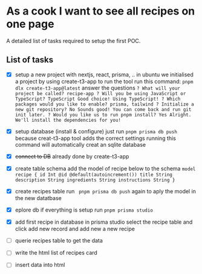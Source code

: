 # As a cook I want to see all recipes on one page

A detailed list of tasks required to setup the first POC.

## List of tasks

- [x] setup a new project with nextjs, react, prisma, ..
      in ubuntu we initialised a project by using create-t3-app
      to run the tool run this command:
      `pnpm dlx create-t3-app@latest`
      answer the questions
      `? What will your project be called? recipe-app ? Will you be using JavaScript or TypeScript? TypeScript Good choice! Using TypeScript! ? Which packages would you like to enable? prisma, tailwind ? Initialize a new git repository? No Sounds good! You can come back and run git init later. ? Would you like us to run pnpm install? Yes Alright. We'll install the dependencies for you!`

- [x] setup database (install & configure)
      just run `pnpm prisma db push`
      because creat-t3-app tool adds the correct settings
      running this command will automatically creat an sqlite database
- [x] ~~connect to DB~~ already done by create-t3-app
- [x] create table schema
      add the model of recipe below to the schema
      `model recipe { id Int @id @default(autoincrement()) title String description String ingredients String instructions String }`
- [x] create recipes table
      run ` pnpm prisma db push` again to aply the model in the new datatbase

- [x] eplore db if everything is setup
      run `pnpm prisma studio`
- [x] add first recipe in database
      in prisma studio select the recipe table and click add new record and add new a new recipe
- [ ] querie recipes table to get the data
- [ ] write the html list of recipes card
- [ ] insert data into html
